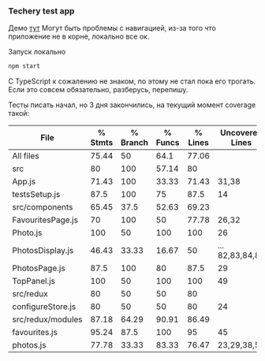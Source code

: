 ### Techery test app

Демо [тут](https://psakalo.github.io/techery_app/)
Могут быть проблемы с навигацией, из-за того что приложение не в корне, локально все ок.

Запуск локально
```sh
npm start
```

С TypeScript к сожалению не знаком, по этому не стал пока его трогать. Если это совсем обязательно, разберусь, перепишу.

Тесты писать начал, но 3 дня закончились, на текущий момент coverage такой:

File                |  % Stmts | % Branch |  % Funcs |  % Lines |Uncovered Lines |
--------------------|----------|----------|----------|----------|----------------|
All files           |    75.44 |       50 |     64.1 |    77.06 |                |
 src                |       80 |      100 |    57.14 |       80 |                |
  App.js            |    71.43 |      100 |    33.33 |    71.43 |          31,38 |
  testsSetup.js     |     87.5 |      100 |       75 |     87.5 |             14 |
 src/components     |    65.45 |     37.5 |    52.63 |    69.23 |                |
  FavouritesPage.js |       70 |      100 |       50 |    77.78 |          26,32 |
  Photo.js          |      100 |       50 |      100 |      100 |             26 |
  PhotosDisplay.js  |    46.43 |    33.33 |    16.67 |       50 |... 82,83,84,86 |
  PhotosPage.js     |     87.5 |      100 |       80 |     87.5 |             29 |
  TopPanel.js       |      100 |       50 |      100 |      100 |             49 |
 src/redux          |       80 |       50 |       50 |       80 |                |
  configureStore.js |       80 |       50 |       50 |       80 |             24 |
 src/redux/modules  |    87.18 |    64.29 |    90.91 |    86.49 |                |
  favourites.js     |    95.24 |     87.5 |      100 |       95 |             45 |
  photos.js         |    77.78 |    33.33 |    83.33 |    76.47 |    23,29,38,59 |

